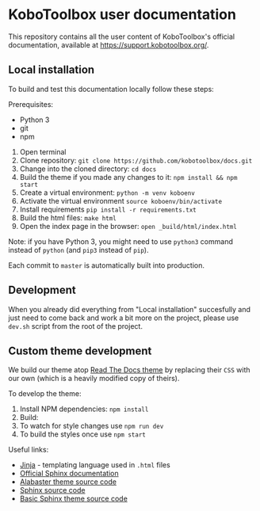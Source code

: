 # KoboToolbox user documentation

This repository contains all the user content of KoboToolbox's official documentation, available at https://support.kobotoolbox.org/.

## Local installation

To build and test this documentation locally follow these steps:

Prerequisites:
* Python 3
* git
* npm

1. Open terminal
2. Clone repository: `git clone https://github.com/kobotoolbox/docs.git`
3. Change into the cloned directory: `cd docs`
4. Build the theme if you made any changes to it: `npm install && npm start`
5. Create a virtual environment: `python -m venv koboenv`
6. Activate the virtual environment `source koboenv/bin/activate`
7. Install requirements `pip install -r requirements.txt`
8. Build the html files: `make html`
9. Open the index page in the browser: `open _build/html/index.html`

Note: if you have Python 3, you might need to use `python3` command instead of `python` (and `pip3` instead of `pip`).

Each commit to `master` is automatically built into production.

## Development

When you already did everything from "Local installation" succesfully and just need to come back and work a bit more on the project, please use `dev.sh` script from the root of the project.

## Custom theme development

We build our theme atop [Read The Docs theme](https://sphinx-rtd-theme.readthedocs.io) by replacing their `CSS` with our own (which is a heavily modified copy of theirs).

To develop the theme:

1. Install NPM dependencies: `npm install`
1. Build:
  1. To watch for style changes use `npm run dev`
  1. To build the styles once use `npm start`

Useful links:

- [Jinja](https://jinja.palletsprojects.com/en/2.11.x/) - templating language used in `.html` files
- [Official Sphinx documentation](https://www.sphinx-doc.org)
- [Alabaster theme source code](https://github.com/bitprophet/alabaster)
- [Sphinx source code](https://github.com/sphinx-doc/sphinx)
- [Basic Sphinx theme source code](https://github.com/sphinx-doc/sphinx/tree/3.x/sphinx/themes/basic)
